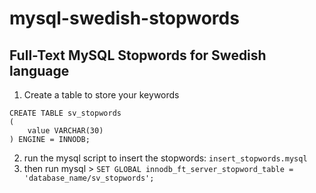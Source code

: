 # mysql-swedish-stopwords

## Full-Text MySQL Stopwords for Swedish language

1. Create a table to store your keywords

```
CREATE TABLE sv_stopwords
(
    value VARCHAR(30)
) ENGINE = INNODB;
```

2. run the mysql script to insert the stopwords: `insert_stopwords.mysql`
3. then run mysql > `SET GLOBAL innodb_ft_server_stopword_table = 'database_name/sv_stopwords';`
